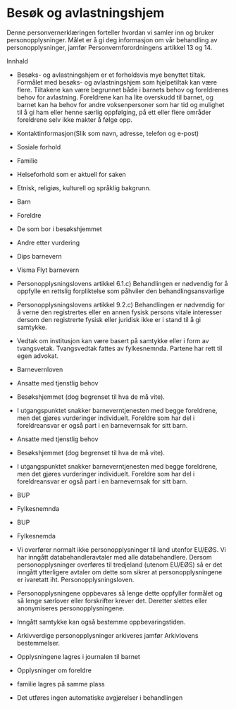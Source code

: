 # Besøk og avlastningshjem


  

Denne personvernerklæringen forteller hvordan vi samler inn og bruker personopplysninger. Målet er å gi deg informasjon om vår behandling av personopplysninger, jamfør Personvernforordningens artikkel 13 og 14.

  

Innhald

*   Besøks- og avlastningshjem er et forholdsvis mye benyttet tiltak. Formålet med besøks- og avlastningshjem som hjelpetiltak kan være flere. Tiltakene kan være begrunnet både i barnets behov og foreldrenes behov for avlastning. Foreldrene kan ha lite overskudd til barnet, og barnet kan ha behov for andre voksenpersoner som har tid og mulighet til å gi ham eller henne særlig oppfølging, på ett eller flere områder foreldrene selv ikke makter å følge opp.  
    
*   Kontaktinformasjon(Slik som navn, adresse, telefon og e-post)  
    
*   Sosiale forhold  
    
*   Familie  
    
*   Helseforhold som er aktuell for saken  
    
*   Etnisk, religiøs, kulturell og språklig bakgrunn.  
    
*   Barn  
    
*   Foreldre  
    
*   De som bor i besøkshjemmet  
    
*   Andre etter vurdering  
    
*   Dips barnevern  
    
*   Visma Flyt barnevern  
    
*   Personopplysningslovens artikkel 6.1.c) Behandlingen er nødvendig for å oppfylle en rettslig forpliktelse som påhviler den behandlingsansvarlige  
    
*   Personopplysningslovens artikkel 9.2.c) Behandlingen er nødvendig for å verne den registrertes eller en annen fysisk persons vitale interesser dersom den registrerte fysisk eller juridisk ikke er i stand til å gi samtykke.  
    
*   Vedtak om institusjon kan være basert på samtykke eller i form av tvangsvetak. Tvangsvedtak fattes av fylkesnemnda. Partene har rett til egen advokat.  
    
*   Barnevernloven  
    
*   Ansatte med tjenstlig behov  
    
*   Besøkshjemmet (dog begrenset til hva de må vite).  
    
*   I utgangspunktet snakker barneverntjenesten med begge foreldrene, men det gjøres vurderinger individuelt. Foreldre som har del i foreldreansvar er også part i en barnevernsak for sitt barn.  
    
*   Ansatte med tjenstlig behov  
    
*   Besøkshjemmet (dog begrenset til hva de må vite).  
    
*   I utgangspunktet snakker barneverntjenesten med begge foreldrene, men det gjøres vurderinger individuelt. Foreldre som har del i foreldreansvar er også part i en barnevernsak for sitt barn.  
    
*   BUP  
    
*   Fylkesnemnda  
    
*   BUP  
    
*   Fylkesnemda  
    
*   Vi overfører normalt ikke personopplysninger til land utenfor EU/EØS. Vi har inngått databehandleravtaler med alle databehandlere. Dersom personopplysninger overføres til tredjeland (utenom EU/EØS) så er det inngått ytterligere avtaler om dette som sikrer at personopplysningene er ivaretatt iht. Personopplysningsloven.  
    
*   Personopplysningene oppbevares så lenge dette oppfyller formålet og så lenge særlover eller forskrifter krever det. Deretter slettes eller anonymiseres personopplysningene.  
    
*   Inngått samtykke kan også bestemme oppbevaringstiden.  
    
*   Arkivverdige personopplysninger arkiveres jamfør Arkivlovens bestemmelser.  
    
*   Opplysningene lagres i journalen til barnet  
    
*   Opplysninger om foreldre  
    
*   familie lagres på samme plass  
    
*   Det utføres ingen automatiske avgjørelser i behandlingen